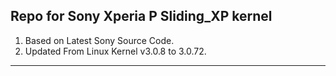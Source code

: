 Repo for Sony Xperia P Sliding_XP kernel
---------------------------------------------------
1. Based on Latest Sony Source Code.
2. Updated From Linux Kernel v3.0.8 to 3.0.72.
---------------------------------------------------
